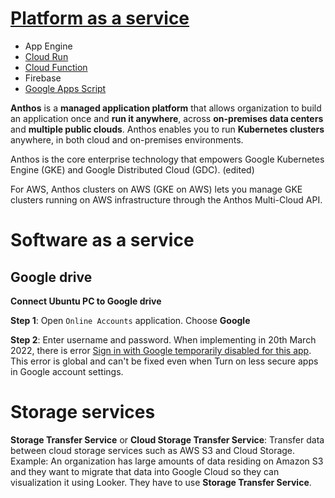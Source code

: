 # [Platform as a service](Platform%20as%20a%20service.md)
* App Engine
* [Cloud Run]()
* [Cloud Function]()
* Firebase
* [Google Apps Script]()

**Anthos** is a **managed application platform** that allows organization to build an application once and **run it anywhere**, across **on-premises data centers** and **multiple public clouds**. Anthos enables you to run **Kubernetes clusters** anywhere, in both cloud and on-premises environments.

Anthos is the core enterprise technology that empowers Google Kubernetes Engine (GKE) and Google Distributed Cloud (GDC). (edited) 

For AWS, Anthos clusters on AWS (GKE on AWS) lets you manage GKE clusters running on AWS infrastructure through the Anthos Multi-Cloud API.

# Software as a service
## Google drive
**Connect Ubuntu PC to Google drive**

**Step 1**: Open ``Online Accounts`` application. Choose **Google**

**Step 2**: Enter username and password. When implementing in 20th March 2022, there is error [Sign in with Google temporarily disabled for this app](https://askubuntu.com/questions/1164372/sign-in-with-google-temporarily-disabled-for-this-app#). This error is global and can't be fixed even when Turn on less secure apps in Google account settings.
# Storage services
**Storage Transfer Service** or **Cloud Storage Transfer Service**: Transfer data between cloud storage services such as AWS S3 and Cloud Storage. Example: An organization has large amounts of data residing on Amazon S3 and they want to migrate that data into Google Cloud so they can visualization it using Looker. They have to use **Storage Transfer Service**.
